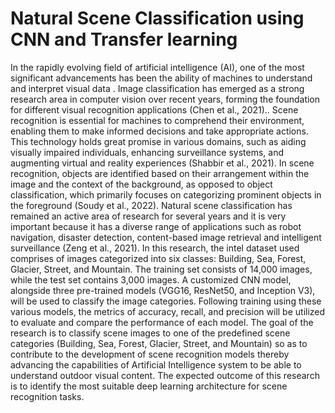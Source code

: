 # Natural Scene Classification using CNN and Transfer learning

In the rapidly evolving field of artificial intelligence (AI), one of the most significant 
advancements has been the ability of machines to understand and interpret visual data . Image 
classification has emerged as a strong research area in computer vision over recent years, 
forming the foundation for different visual recognition applications (Chen et al., 2021).. 
Scene recognition is essential for machines to comprehend their environment, enabling them 
to make informed decisions and take appropriate actions. This technology holds great promise 
in various domains, such as aiding visually impaired individuals, enhancing surveillance 
systems, and augmenting virtual and reality experiences (Shabbir et al., 2021). In scene 
recognition, objects are identified based on their arrangement within the image and the context 
of the background, as opposed to object classification, which primarily focuses on categorizing 
prominent objects in the foreground (Soudy et al., 2022). Natural scene classification has 
remained an active area of research for several years and it is very important because it has a
diverse range of applications such as robot navigation, disaster detection, content-based image 
retrieval and intelligent surveillance (Zeng et al., 2021). 
In this research, the intel dataset used comprises of images categorized into six classes: 
Building, Sea, Forest, Glacier, Street, and Mountain. The training set consists of 14,000 images, 
while the test set contains 3,000 images. A customized CNN model, alongside three pre-trained 
models (VGG16, ResNet50, and Inception V3), will be used to classify the image categories. 
Following training using these various models, the metrics of accuracy, recall, and precision 
will be utilized to evaluate and compare the performance of each model. The goal of the 
research is to classify scene images to one of the predefined scene categories (Building, Sea, 
Forest, Glacier, Street, and Mountain) so as to contribute to the development of scene 
recognition models thereby advancing the capabilities of Artificial Intelligence system to be 
able to understand outdoor visual content. The expected outcome of this research is to identify 
the most suitable deep learning architecture for scene recognition tasks.
